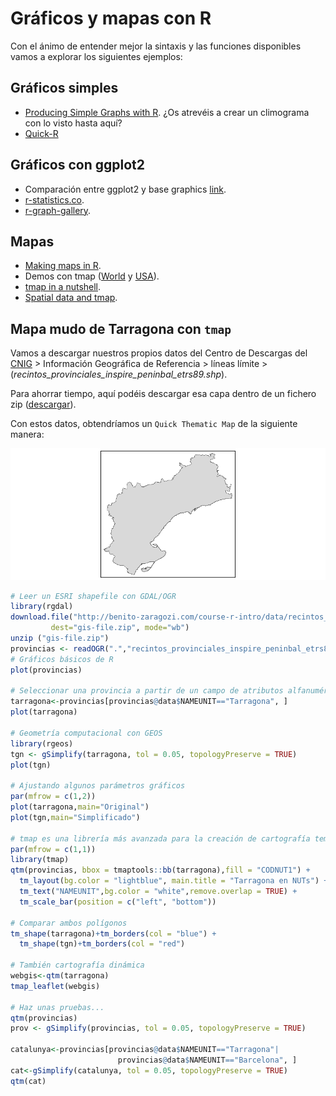 
# Gráficos y mapas con R

Con el ánimo de entender mejor la sintaxis y las funciones disponibles vamos a explorar los siguientes ejemplos:

## Gráficos simples

- [Producing Simple Graphs with R](https://www.harding.edu/fmccown/r/). ¿Os atrevéis a crear un climograma con lo visto hasta aquí?
- [Quick-R](https://www.statmethods.net/graphs/index.html)



## Gráficos con ggplot2

- Comparación entre ggplot2 y base graphics [link](https://tutorials.iq.harvard.edu/R/Rgraphics/Rgraphics.html).
- [r-statistics.co](http://r-statistics.co/Top50-Ggplot2-Visualizations-MasterList-R-Code.html).
- [r-graph-gallery](https://www.r-graph-gallery.com/portfolio/ggplot2-package/).

## Mapas

- [Making maps in R](https://cengel.github.io/rspatial/4_Mapping.nb.html).
- Demos con tmap ([World](https://github.com/mtennekes/tmap/tree/master/demo/WorldFacets) y [USA](https://github.com/mtennekes/tmap/tree/master/demo/USChoropleth)).
- [tmap in a nutshell](https://cran.r-project.org/web/packages/tmap/vignettes/tmap-nutshell.html#quick-thematic-map).
- [Spatial data and tmap](https://gotellilab.github.io/Bio381/StudentPresentations/SpatialDataTutorial.html).


## Mapa mudo de Tarragona con `tmap`

Vamos a descargar nuestros propios datos del Centro de Descargas del [CNIG](http://centrodedescargas.cnig.es/CentroDescargas/index.jsp#) > Información Geográfica de Referencia > líneas límite > (*recintos_provinciales_inspire_peninbal_etrs89.shp*).

Para ahorrar tiempo, aquí podéis descargar esa capa dentro de un fichero zip ([descargar](data/recintos_provinciales_inspire_peninbal_etrs89.zip)).

Con estos datos, obtendríamos un `Quick Thematic Map` de la siguiente manera:

![*Quick Thematic Map* con nuestros propios datos](images/qtm-tarragona.png)

```r
# Leer un ESRI shapefile con GDAL/OGR
library(rgdal)
download.file("http://benito-zaragozi.com/course-r-intro/data/recintos_provinciales_inspire_peninbal_etrs89.zip", 
         dest="gis-file.zip", mode="wb") 
unzip ("gis-file.zip")
provincias <- readOGR(".","recintos_provinciales_inspire_peninbal_etrs89")
# Gráficos básicos de R
plot(provincias)

# Seleccionar una provincia a partir de un campo de atributos alfanuméricos
tarragona<-provincias[provincias@data$NAMEUNIT=="Tarragona", ]
plot(tarragona)

# Geometría computacional con GEOS
library(rgeos)
tgn <- gSimplify(tarragona, tol = 0.05, topologyPreserve = TRUE)
plot(tgn)

# Ajustando algunos parámetros gráficos
par(mfrow = c(1,2))
plot(tarragona,main="Original")
plot(tgn,main="Simplificado")

# tmap es una librería más avanzada para la creación de cartografía temática
par(mfrow = c(1,1))
library(tmap)
qtm(provincias, bbox = tmaptools::bb(tarragona),fill = "CODNUT1") +
  tm_layout(bg.color = "lightblue", main.title = "Tarragona en NUTs") +
  tm_text("NAMEUNIT",bg.color = "white",remove.overlap = TRUE) +
  tm_scale_bar(position = c("left", "bottom"))

# Comparar ambos polígonos
tm_shape(tarragona)+tm_borders(col = "blue") +
  tm_shape(tgn)+tm_borders(col = "red")

# También cartografía dinámica
webgis<-qtm(tarragona)
tmap_leaflet(webgis)

# Haz unas pruebas...
qtm(provincias)
prov <- gSimplify(provincias, tol = 0.05, topologyPreserve = TRUE)

catalunya<-provincias[provincias@data$NAMEUNIT=="Tarragona"|
                        provincias@data$NAMEUNIT=="Barcelona", ]
cat<-gSimplify(catalunya, tol = 0.05, topologyPreserve = TRUE)
qtm(cat)
```
